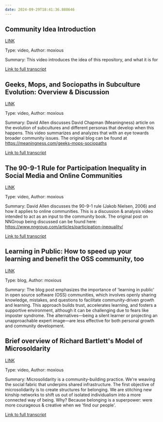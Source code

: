 ```yaml
---
date: 2024-09-29T18:41:36.888646
---
```


## Community Idea Introduction

[LINK](https://youtu.be/j36lhnAiJ0g)

Type: video, Author: moxious

Summary: This video introduces the idea of this repository, and what it is for

[Link to full transcript](media/community-idea-introduction.md)

## Geeks, Mops, and Sociopaths in Subculture Evolution: Overview & Discussion

[LINK](https://www.youtube.com/watch?v=TAHsLFW0tzM)

Type: video, Author: moxious

Summary: David Allen discusses David Chapman (Meaningness) article on the evolution of subcultures and different personas that develop when this happens. This video summarizes and analyzes that with an eye towards broader community issues. The original blog can be found at https://meaningness.com/geeks-mops-sociopaths

[Link to full transcript](media/geeks-mops-and-sociopaths-in-subculture-evolution-overview-discussion.md)

## The 90-9-1 Rule for Participation Inequality in Social Media and Online Communities

[LINK](https://youtu.be/gKvXsLUInjs)

Type: video, Author: moxious

Summary: David Allen discusses the 90-9-1 rule (Jakob Nielsen, 2006) and how it applies to online communities.  This is a discussion & analysis video intended to act as an input to the community book. The original post on NNGroup being discussed can be found here: https://www.nngroup.com/articles/participation-inequality/

[Link to full transcript](media/the-90-9-1-rule-for-participation-inequality-in-social-media-and-online-communities.md)

## Learning in Public: How to speed up your learning and benefit the OSS community, too

[LINK](https://grafana.com/blog/2023/09/22/learning-in-public-how-to-speed-up-your-learning-and-benefit-the-oss-community-too/)

Type: blog, Author: moxious

Summary: The blog post emphasizes the importance of 'learning in public' in open source software (OSS) communities, which involves openly sharing knowledge, mistakes, and questions to facilitate community-driven growth and learning. This approach builds trust, accelerates learning, and fosters a supportive environment, although it can be challenging due to fears like imposter syndrome. The alternatives—being a silent learner or projecting an unapproachable expert image—are less effective for both personal growth and community development.

## Brief overview of Richard Bartlett's Model of Microsoldarity

[LINK](https://youtu.be/KmrPkqrRIIE)

Type: video, Author: moxious

Summary: Microsolidarity is a community-building practice. We're weaving the social fabric that underpins shared infrastructure. The first objective of microsolidarity is to create structures for belonging. We are stitching new kinship networks to shift us out of isolated individualism into a more connected way of being. Why? Because belonging is a superpower: were more courageous & creative when we 'find our people'.

[Link to full transcript](media/brief-overview-of-richard-bartlett-s-model-of-microsoldarity.md)

